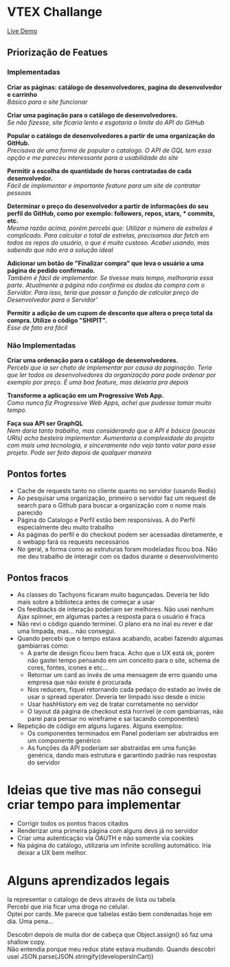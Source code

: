 # VTEX Challange
[Live Demo](http://vtex-dev-store.herokuapp.com/)  

## Priorização de Featues
### Implementadas  
**Criar as páginas: catálogo de desenvolvedores, pagina do desenvolvedor e carrinho**  
*Básico para o site funcionar*  

**Criar uma paginação para o catálogo de desenvolvedores.**  
*Se não fizesse, site ficaria lento e esgotaria o limite do API do GitHub*  

**Popular o catálogo de desenvolvedores a partir de uma organização do GitHub.**  
*Precisava de uma forma de popular o catalogo. O API de GQL tem essa opção e me pareceu interessante para a usabilidade do site*  

**Permitir a escolha de quantidade de horas contratadas de cada desenvolvedor.**  
*Fácil de implementar e importante feature para um site de contratar pessoas*  

**Determinar o preço do desenvolvedor a partir de informações do seu perfil do GitHub, como por exemplo: followers, repos, stars, * commits, etc.**  
*Mesma razão acima, porém percebi que: Utilizar o número de estrelas é complicado. Para calcular o total de estrelas, precisamos dar fetch em todos os repos do usuário, o que é muito custoso. Acabei usando, mas sabendo que não era a solução ideal*  

**Adicionar um botão de "Finalizar compra" que leva o usuário a uma página de pedido confirmado.**  
*Também é fácil de implementar. Se tivesse mais tempo, melhoraria essa parte. Atualmente a página não confirma os dados da compra com o Servidor. Para isso, teria que passar a função de calcular preço do Desenvolvedor para o Servidor'*  

**Permitir a adição de um cupom de desconto que altera o preço total da compra. Utilize o código "SHIPIT".**  
*Esse de fato era fácil*  


### Não Implementadas  
**Criar uma ordenação para o catálogo de desenvolvedores.**  
*Percebi que ia ser chato de implementar por causa da paginação. Teria que ler todos os desenvolvedores da organização para pode ordenar por exemplo por preço. É uma boa feature, mas deixaria pra depois*  

**Transforme a aplicação em um Progressive Web App.**  
*Como nunca fiz Progressive Web Apps, achei que pudesse tomar muito tempo.*  

**Faça sua API ser GraphQL**  
*Nem daria tanto trabalho, mas considerando que a API é básica (poucas URIs) acho besteira implementar. Aumentaria a complexidade do projeto com mais uma tecnologia, e sinceramente não vejo tanto valor para esse projeto. Pode ser feito depois de qualquer maneira*  

## Pontos fortes
* Cache de requests tanto no cliente quanto no servidor (usando Redis)
* Ao pesquisar uma organização, primeiro o servidor faz um request de search para o Github para buscar a organização com o nome mais parecido
* Página do Catalogo e Perfil estão bem responsivas. A do Perfil especialmente deu muito trabalho
* As páginas do perfil e do checkout podem ser acessadas diretamente, e o webapp fará os requests necessários
* No geral, a forma como as estruturas foram modeladas ficou boa. Não me deu trabalho de interagir com os dados durante o desenvolvimento

## Pontos fracos
* As classes do Tachyons ficaram muito bagunçadas. Deveria ter lido mais sobre a biblioteca antes de começar a usar
* Os feedbacks de interação poderiam ser melhores. Não usei nenhum Ajax spinner, em algumas partes a resposta para o usuário é fraca
* Não revi o código quando terminei. O plano era no inal eu rever e dar uma limpada, mas... não consegui.
* Quando percebi que o tempo estava acabando, acabei fazendo algumas gambiarras como:
  * A parte de design ficou bem fraca. Acho que o UX está ok, porém não gastei tempo pensando em um conceito para o site, schema de cores, fontes, icones e etc...
  * Retornar um card ao invés de uma mensagem de erro quando uma empresa que não existe é procurada
  * Nos reducers, fiquei retornando cada pedaço do estado ao invés de usar o spread operator. Deveria ter limpado isso desde o início
  * Usar hashHistory em vez de tratar corretamente no servidor
  * O layout dá página de checkout está horrível (e com gambiarras, não parei para pensar no wireframe e sai tacando componentes)
* Repetição de código em alguns lugares. Alguns exemplos:
  * Os componentes terminados em Panel poderiam ser abstraidos em um componente genérico
  * As funções da API poderiam ser abstraidas em uma função genérica, dando mais estrutura e garantindo padrão nas respostas do servidor

# Ideias que tive mas não consegui criar tempo para implementar
* Corrigir todos os pontos fracos citados
* Renderizar uma primeira página com alguns devs já no servidor
* Criar uma autenticação via OAUTH e não somente via cookies
* Na página do catálogo, utilizaria um infinite scrolling automático. Iria deixar a UX bem melhor.

# Alguns aprendizados legais
Ia representar o catalogo de devs através de lista ou tabela.  
Percebi que iria ficar uma droga no celular.  
Optei por cards. Me parece que tabelas estão bem condenadas hoje em dia. Uma pena...    

Descobri depois de muita dor de cabeça que Object.assign() só faz uma shallow copy.  
Não entendia porque meu redux state estava mudando. Quando descobri usei JSON.parse(JSON.stringify(developersInCart))
